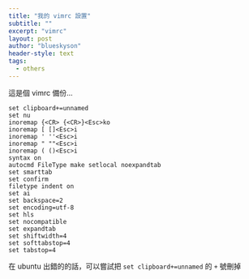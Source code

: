 ```yaml
---
title: "我的 vimrc 設置"
subtitle: ""
excerpt: "vimrc"
layout: post
author: "blueskyson"
header-style: text
tags:
  - others
---
```


這是個 vimrc 備份...

```non
set clipboard+=unnamed
set nu
inoremap {<CR> {<CR>}<Esc>ko
inoremap [ []<Esc>i
inoremap ' ''<Esc>i
inoremap " ""<Esc>i
inoremap ( ()<Esc>i
syntax on
autocmd FileType make setlocal noexpandtab
set smarttab
set confirm
filetype indent on
set ai
set backspace=2
set encoding=utf-8
set hls
set nocompatible
set expandtab
set shiftwidth=4
set softtabstop=4
set tabstop=4
```

在 ubuntu 出錯的的話，可以嘗試把 `set clipboard+=unnamed` 的 `+` 號刪掉